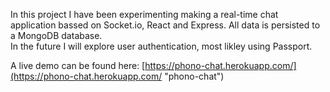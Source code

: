 In this project I have been experimenting making a real-time chat application bassed on Socket.io, React and Express. All data is persisted to a MongoDB database.<br>
In the future I will explore user authentication, most likley using Passport.

A live demo can be found here: [https://phono-chat.herokuapp.com/](https://phono-chat.herokuapp.com/ "phono-chat")